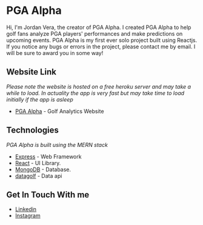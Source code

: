 # PGA Alpha

Hi, I'm Jordan Vera, the creator of PGA Alpha. I created PGA Alpha to help golf fans analyze PGA players' performances and make predictions on upcoming events. PGA Alpha is my first ever solo project built using Reactjs. If you notice any bugs or errors in the project, please contact me by email. I will be sure to award you in some way!

## Website Link

_Please note the website is hosted on a free heroku server and may take a while to load. In actuality the app is very fast but may take time to load initially if the app is asleep_

- [PGA Alpha](https://pga-alpha.herokuapp.com/) - Golf Analytics Website

## Technologies

_PGA Alpha is built using the MERN stack_

- [Express](http://expressjs.com/) - Web Framework
- [React](https://reactjs.org/) - UI Library.
- [MongoDB](https://www.mongodb.com/) - Database.
- [datagolf](https://datagolf.com/) - Data api

## Get In Touch With me

- [Linkedin](https://www.linkedin.com/in/jordan-vera-836701161/)
- [Instagram](https://www.instagram.com/jojovera96/)
